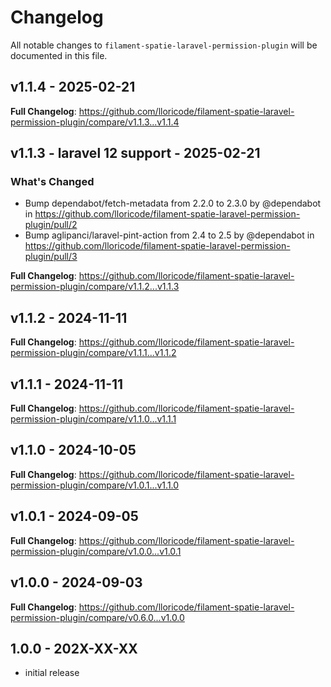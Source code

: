 # Changelog

All notable changes to `filament-spatie-laravel-permission-plugin` will be documented in this file.

## v1.1.4 - 2025-02-21

**Full Changelog**: https://github.com/lloricode/filament-spatie-laravel-permission-plugin/compare/v1.1.3...v1.1.4

## v1.1.3 - laravel 12 support - 2025-02-21

### What's Changed

* Bump dependabot/fetch-metadata from 2.2.0 to 2.3.0 by @dependabot in https://github.com/lloricode/filament-spatie-laravel-permission-plugin/pull/2
* Bump aglipanci/laravel-pint-action from 2.4 to 2.5 by @dependabot in https://github.com/lloricode/filament-spatie-laravel-permission-plugin/pull/3

**Full Changelog**: https://github.com/lloricode/filament-spatie-laravel-permission-plugin/compare/v1.1.2...v1.1.3

## v1.1.2 - 2024-11-11

**Full Changelog**: https://github.com/lloricode/filament-spatie-laravel-permission-plugin/compare/v1.1.1...v1.1.2

## v1.1.1 - 2024-11-11

**Full Changelog**: https://github.com/lloricode/filament-spatie-laravel-permission-plugin/compare/v1.1.0...v1.1.1

## v1.1.0 - 2024-10-05

**Full Changelog**: https://github.com/lloricode/filament-spatie-laravel-permission-plugin/compare/v1.0.1...v1.1.0

## v1.0.1 - 2024-09-05

**Full Changelog**: https://github.com/lloricode/filament-spatie-laravel-permission-plugin/compare/v1.0.0...v1.0.1

## v1.0.0 - 2024-09-03

**Full Changelog**: https://github.com/lloricode/filament-spatie-laravel-permission-plugin/compare/v0.6.0...v1.0.0

## 1.0.0 - 202X-XX-XX

- initial release

